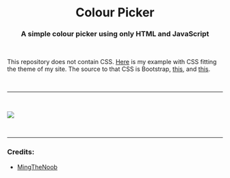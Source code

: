 <h1 align="center">Colour Picker</h1>
<h3 align="center">A simple colour picker using only HTML and JavaScript</h3>

<br>

<p align="left">This repository does not contain CSS. <a href="https://mingsutilities.com/web-tools/colour-picker">Here</a> is my example with CSS fitting the theme of my site. The source to that CSS is Bootstrap, <a href="https://cdn.mingsutilities.com/utilities/web-tools/colour-picker/main.css">this</a>, and <a href="https://cdn.mingsutilities.com/utilities/css/main.css">this</a>.</p>

&nbsp;
___
&nbsp;

<img align="center" src="https://cdn.mingsutilities.com/utilities/web-tools/colour-picker/imgs/cover.png">

&nbsp;
___
<h3 align="left">Credits:</h3>
<ul>
    <li>
        <a href="https://github.com/MingTheNoob">MingTheNoob</a>
    </li>
</ul>